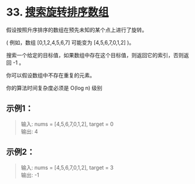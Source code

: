 # 33. [搜索旋转排序数组](https://leetcode-cn.com/problems/search-in-rotated-sorted-array/submissions/)  
假设按照升序排序的数组在预先未知的某个点上进行了旋转。

( 例如，数组 [0,1,2,4,5,6,7] 可能变为 [4,5,6,7,0,1,2] )。

搜索一个给定的目标值，如果数组中存在这个目标值，则返回它的索引，否则返回 -1 。

你可以假设数组中不存在重复的元素。

你的算法时间复杂度必须是 O(log n) 级别

## 示例1：

> 输入: nums = [4,5,6,7,0,1,2], target = 0  
> 输出: 4  

## 示例2：

> 输入: nums = [4,5,6,7,0,1,2], target = 3   
> 输出: -1